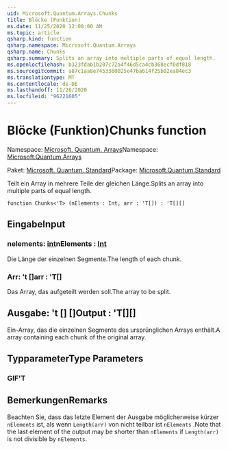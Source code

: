 ```yaml
---
uid: Microsoft.Quantum.Arrays.Chunks
title: Blöcke (Funktion)
ms.date: 11/25/2020 12:00:00 AM
ms.topic: article
qsharp.kind: function
qsharp.namespace: Microsoft.Quantum.Arrays
qsharp.name: Chunks
qsharp.summary: Splits an array into multiple parts of equal length.
ms.openlocfilehash: b323fdab1b207c72a4f46d5ca4cb368ecf0df818
ms.sourcegitcommit: a87c1aa8e7453360025e47ba614f25b02ea84ec3
ms.translationtype: MT
ms.contentlocale: de-DE
ms.lasthandoff: 11/26/2020
ms.locfileid: "96221605"
---
```

# <a name="chunks-function"></a><span data-ttu-id="c506e-102">Blöcke (Funktion)</span><span class="sxs-lookup"><span data-stu-id="c506e-102">Chunks function</span></span>

<span data-ttu-id="c506e-103">Namespace: [Microsoft. Quantum. Arrays](xref:Microsoft.Quantum.Arrays)</span><span class="sxs-lookup"><span data-stu-id="c506e-103">Namespace: [Microsoft.Quantum.Arrays](xref:Microsoft.Quantum.Arrays)</span></span>

<span data-ttu-id="c506e-104">Paket: [Microsoft. Quantum. Standard](https://nuget.org/packages/Microsoft.Quantum.Standard)</span><span class="sxs-lookup"><span data-stu-id="c506e-104">Package: [Microsoft.Quantum.Standard](https://nuget.org/packages/Microsoft.Quantum.Standard)</span></span>


<span data-ttu-id="c506e-105">Teilt ein Array in mehrere Teile der gleichen Länge.</span><span class="sxs-lookup"><span data-stu-id="c506e-105">Splits an array into multiple parts of equal length.</span></span>

```qsharp
function Chunks<'T> (nElements : Int, arr : 'T[]) : 'T[][]
```


## <a name="input"></a><span data-ttu-id="c506e-106">Eingabe</span><span class="sxs-lookup"><span data-stu-id="c506e-106">Input</span></span>

### <a name="nelements--int"></a><span data-ttu-id="c506e-107">nelements: [int](xref:microsoft.quantum.lang-ref.int)</span><span class="sxs-lookup"><span data-stu-id="c506e-107">nElements : [Int](xref:microsoft.quantum.lang-ref.int)</span></span>

<span data-ttu-id="c506e-108">Die Länge der einzelnen Segmente.</span><span class="sxs-lookup"><span data-stu-id="c506e-108">The length of each chunk.</span></span>


### <a name="arr--t"></a><span data-ttu-id="c506e-109">Arr: 't []</span><span class="sxs-lookup"><span data-stu-id="c506e-109">arr : 'T[]</span></span>

<span data-ttu-id="c506e-110">Das Array, das aufgeteilt werden soll.</span><span class="sxs-lookup"><span data-stu-id="c506e-110">The array to be split.</span></span>



## <a name="output--t"></a><span data-ttu-id="c506e-111">Ausgabe: 't [] []</span><span class="sxs-lookup"><span data-stu-id="c506e-111">Output : 'T[][]</span></span>

<span data-ttu-id="c506e-112">Ein-Array, das die einzelnen Segmente des ursprünglichen Arrays enthält.</span><span class="sxs-lookup"><span data-stu-id="c506e-112">A array containing each chunk of the original array.</span></span>

## <a name="type-parameters"></a><span data-ttu-id="c506e-113">Typparameter</span><span class="sxs-lookup"><span data-stu-id="c506e-113">Type Parameters</span></span>

### <a name="t"></a><span data-ttu-id="c506e-114">GIF</span><span class="sxs-lookup"><span data-stu-id="c506e-114">'T</span></span>



## <a name="remarks"></a><span data-ttu-id="c506e-115">Bemerkungen</span><span class="sxs-lookup"><span data-stu-id="c506e-115">Remarks</span></span>

<span data-ttu-id="c506e-116">Beachten Sie, dass das letzte Element der Ausgabe möglicherweise kürzer `nElements` ist, als wenn `Length(arr)` von nicht teilbar ist `nElements` .</span><span class="sxs-lookup"><span data-stu-id="c506e-116">Note that the last element of the output may be shorter than `nElements` if `Length(arr)` is not divisible by `nElements`.</span></span>